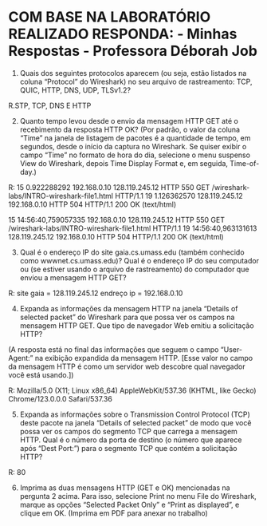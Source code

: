 # COM BASE NA LABORATÓRIO REALIZADO RESPONDA: - Minhas Respostas - Professora Déborah Job

1. Quais dos seguintes protocolos aparecem (ou seja, estão listados na coluna “Protocol” do Wireshark) no seu arquivo de rastreamento: TCP, QUIC, HTTP, DNS, UDP, TLSv1.2?

R.STP, TCP, DNS E HTTP

2. Quanto tempo levou desde o envio da mensagem HTTP GET até o recebimento da resposta HTTP OK? 
(Por padrão, o valor da coluna “Time” na janela de listagem de pacotes é a quantidade de tempo, em segundos, desde o início da captura no Wireshark. Se quiser exibir o campo “Time” no formato de hora do dia, selecione o menu suspenso View do Wireshark, depois Time Display Format e, em seguida, Time-of-day.)

R:
15	0.922288292	192.168.0.10	128.119.245.12	HTTP	550	GET /wireshark-labs/INTRO-wireshark-file1.html HTTP/1.1 
19	1.126362570	128.119.245.12	192.168.0.10	HTTP	504	HTTP/1.1 200 OK  (text/html)

15	14:56:40,759057335	192.168.0.10	128.119.245.12	HTTP	550	GET /wireshark-labs/INTRO-wireshark-file1.html HTTP/1.1 
19	14:56:40,963131613	128.119.245.12	192.168.0.10	HTTP	504	HTTP/1.1 200 OK  (text/html)



3. Qual é o endereço IP do site gaia.cs.umass.edu (também conhecido como wwwnet.cs.umass.edu)? Qual é o endereço IP do seu computador ou (se estiver usando o arquivo de rastreamento) do computador que enviou a mensagem HTTP GET?

R: site gaia =  128.119.245.12
endreço ip = 192.168.0.10


4. Expanda as informações da mensagem HTTP na janela “Details of selected packet” do Wireshark para que possa ver os campos na mensagem HTTP GET. Que tipo de navegador Web emitiu a solicitação HTTP?

(A resposta está no final das informações que seguem o campo “User-Agent:” na exibição expandida da mensagem HTTP. [Esse valor no campo da mensagem HTTP é como um servidor web descobre qual navegador você está usando.])

R:  Mozilla/5.0 (X11; Linux x86_64) AppleWebKit/537.36 (KHTML, like Gecko) Chrome/123.0.0.0 Safari/537.36


5. Expanda as informações sobre o Transmission Control Protocol (TCP) deste pacote na janela “Details of selected packet” de modo que você possa ver os campos do segmento TCP que carrega a mensagem HTTP. Qual é o número da porta de destino (o número que aparece após “Dest Port:”) para o segmento TCP que contém a solicitação HTTP?

R: 80


6. Imprima as duas mensagens HTTP (GET e OK) mencionadas na pergunta 2 acima. Para isso, selecione Print no menu File do Wireshark, marque as opções “Selected Packet Only” e “Print as displayed”, e clique em OK.  (Imprima em PDF para anexar no trabalho)

